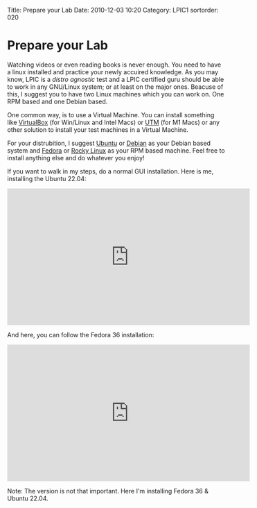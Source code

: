 Title: Prepare your Lab
Date: 2010-12-03 10:20
Category: LPIC1
sortorder: 020

# Prepare your Lab
Watching videos or even reading books is never enough. You need to have a linux installed and practice your newly accuired knowledge. As you may know, LPIC is a *distro agnostic* test and a LPIC certified guru should be able to work in any GNU/Linux system; or at least on the major ones. Beacuse of this, I suggest you to have two Linux machines which you can work on. One RPM based and one Debian based. 

One common way, is to use a Virtual Machine. You can install something like [VirtualBox](https://www.virtualbox.org) (for Win/Linux and Intel Macs) or [UTM](https://mac.getutm.app) (for M1 Macs) or any other solution to install your test machines in a Virtual Machine. 

For your distrubition, I suggest [Ubuntu](https://ubuntu.com) or [Debian](https://www.debian.org) as your Debian based system and [Fedora](https://getfedora.org) or [Rocky Linux](https://rockylinux.org) as your RPM based machine. Feel free to install anything else and do whatever you enjoy!

If you want to walk in my steps, do a normal GUI installation. Here is me, installing the Ubuntu 22.04:

<iframe width="560" height="315" src="https://www.youtube.com/embed/dm_1z7dLAuQ" title="YouTube video player" frameborder="0" allow="accelerometer; autoplay; clipboard-write; encrypted-media; gyroscope; picture-in-picture" allowfullscreen></iframe>

And here, you can follow the Fedora 36 installation:

<iframe width="560" height="315" src="https://www.youtube.com/embed/LhvhEtzkb9w" title="YouTube video player" frameborder="0" allow="accelerometer; autoplay; clipboard-write; encrypted-media; gyroscope; picture-in-picture" allowfullscreen></iframe>


Note: The version is not that important. Here I'm installing Fedora 36 & Ubuntu 22.04. 
